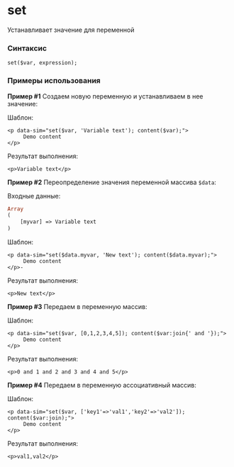 # set

Устанавливает значение для переменной

### **Синтаксис**

```text
set($var, expression);
```



### Примеры использования

**Пример \#1** Создаем новую переменную и устанавливаем в нее значение:

Шаблон:

```markup
<p data-sim="set($var, 'Variable text'); content($var);">
     Demo content
</p>​
```

Результат выполнения:

```markup
<p>Variable text</p>​
```



**Пример \#2** Переопределение значения переменной массива `$data`:

Входные данные:

```php
Array
(
    [myvar] => Variable text
)
```

Шаблон:

```markup
<p data-sim="set($data.myvar, 'New text'); content($data.myvar);">
     Demo content
</p>-
```

Результат выполнения:

```markup
<p>New text</p>​
```



**Пример \#3** Передаем в переменную массив:

Шаблон:

```markup
<p data-sim="set($var, [0,1,2,3,4,5]); content($var:join{' and '});">
     Demo content
</p>​
```

Результат выполнения:

```markup
<p>0 and 1 and 2 and 3 and 4 and 5</p>
```



**Пример \#4** Передаем в переменную ассоциативный массив:

Шаблон:

```markup
<p data-sim="set($var, ['key1'=>'val1','key2'=>'val2']); content($var:join);">
     Demo content
</p>​
```

Результат выполнения:

```markup
<p>val1,val2</p>
```

